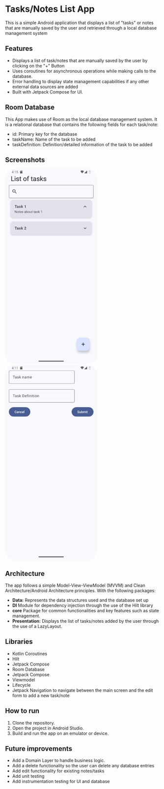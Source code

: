 # Tasks/Notes List App

This is a simple Android application that displays a list of "tasks" or notes that are manually saved
by the user and retrieved through a local database management system

## Features

* Displays a list of task/notes that are manually saved by the user by clicking on the "+" Button
* Uses coroutines for asynchronous operations while making calls to the database.
* Error handling to display state management capabilities if any other external data sources are added
* Built with Jetpack Compose for UI.

## Room Database

This App makes use of Room as the local database management system. It is a relational database that contains the following fields
for each task/note: 
- id: Primary key for the database
- taskName: Name of the task to be added
- taskDefinition: Definition/detailed information of the task to be added
## Screenshots

<img src="https://github.com/ArturoMarmolejo/ToyotaTasksCC/blob/master/app/src/main/res/drawable/homescreen.png" width="300">
<img src="https://github.com/ArturoMarmolejo/ToyotaTasksCC/blob/master/app/src/main/res/drawable/form.png" width="300">

## Architecture

The app follows a simple Model-View-ViewModel (MVVM) and Clean Architecture/Android Architecture principles. With
the following packages:

* **Data:** Represents the data structures used and the database set up
* **DI** Module for dependency injection through the use of the Hilt library
* **core** Package for common functionalities and key features such as state management.
* **Presentation:** Displays the list of tasks/notes added by the user through the use of a LazyLayout.

## Libraries

* Kotlin Coroutines
* Hilt
* Jetpack Compose
* Room Database
* Jetpack Compose
* Viewmodel
* Lifecycle
* Jetpack Navigation to navigate between the main screen and the edit form to add a new task/note

## How to run

1. Clone the repository.
2. Open the project in Android Studio.
3. Build and run the app on an emulator or device.

## Future improvements
* Add a Domain Layer to handle business logic.
* Add a delete functionality so the user can delete any database entries
* Add edit functionality for existing notes/tasks
* Add unit testing
* Add instrumentation testing for UI and database